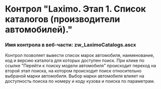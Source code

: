 ﻿---
description: 2.4.11.1
---
# Контрол "Laximo. Этап 1. Список каталогов (производители автомобилей)."
### Имя контрола в веб-части: zw_LaximoCatalogs.ascx
Контрол позволяет вывести список марок автомобиля, наименование, код и версию каталога для которых доступен поиск.
При клике по ссылке "Перейти к поиску модели автомобиля" происходит переход на второй этап поиска, на котором происходит поиск относительно выбраной марки автомобиля.
Выбор марки автомобиля влияет на доступность поиска по номеру и коду кузова и поиска по параметрам.
